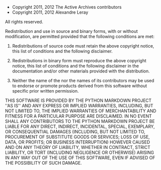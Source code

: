 - Copyright 2011, 2012 The Active Archives contributors
- Copyright 2011, 2012 Alexandre Leray

All rights reserved.

Redistribution and use in source and binary forms, with or without
modification, are permitted provided that the following conditions are met:
    
1. Redistributions of source code must retain the above copyright notice, this
   list of conditions and the following disclaimer.

2. Redistributions in binary form must reproduce the above copyright notice,
   this list of conditions and the following disclaimer in the documentation
   and/or other materials provided with the distribution.

3. Neither the name of the <organization> nor the names of its contributors may
   be used to endorse or promote products derived from this software without
   specific prior written permission.

THIS SOFTWARE IS PROVIDED BY THE PYTHON MARKDOWN PROJECT ''AS IS'' AND ANY
EXPRESS OR IMPLIED WARRANTIES, INCLUDING, BUT NOT LIMITED TO, THE IMPLIED
WARRANTIES OF MERCHANTABILITY AND FITNESS FOR A PARTICULAR PURPOSE ARE
DISCLAIMED. IN NO EVENT SHALL ANY CONTRIBUTORS TO THE PYTHON MARKDOWN PROJECT
BE LIABLE FOR ANY DIRECT, INDIRECT, INCIDENTAL, SPECIAL, EXEMPLARY, OR
CONSEQUENTIAL DAMAGES (INCLUDING, BUT NOT LIMITED TO, PROCUREMENT OF SUBSTITUTE
GOODS OR SERVICES; LOSS OF USE, DATA, OR PROFITS; OR BUSINESS INTERRUPTION)
HOWEVER CAUSED AND ON ANY THEORY OF LIABILITY, WHETHER IN CONTRACT, STRICT
LIABILITY, OR TORT (INCLUDING NEGLIGENCE OR OTHERWISE) ARISING IN ANY WAY OUT
OF THE USE OF THIS SOFTWARE, EVEN IF ADVISED OF THE POSSIBILITY OF SUCH DAMAGE.
